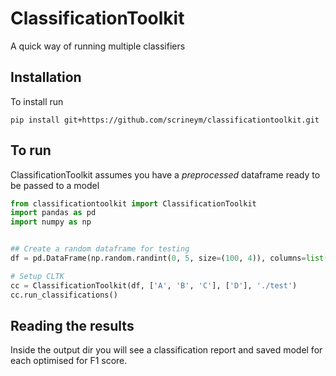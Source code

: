 # ClassificationToolkit

A quick way of running multiple classifiers

## Installation 

To install run 

```shell
pip install git+https://github.com/scrineym/classificationtoolkit.git
```

## To run

ClassificationToolkit assumes you have a _preprocessed_ dataframe ready to be passed to a model


```python
from classificationtoolkit import ClassificationToolkit
import pandas as pd
import numpy as np


## Create a random dataframe for testing
df = pd.DataFrame(np.random.randint(0, 5, size=(100, 4)), columns=list('ABCD'))

# Setup CLTK
cc = ClassificationToolkit(df, ['A', 'B', 'C'], ['D'], './test')
cc.run_classifications()


```

## Reading the results

Inside the output dir you will see a classification report and saved model for each optimised for F1 score. 
